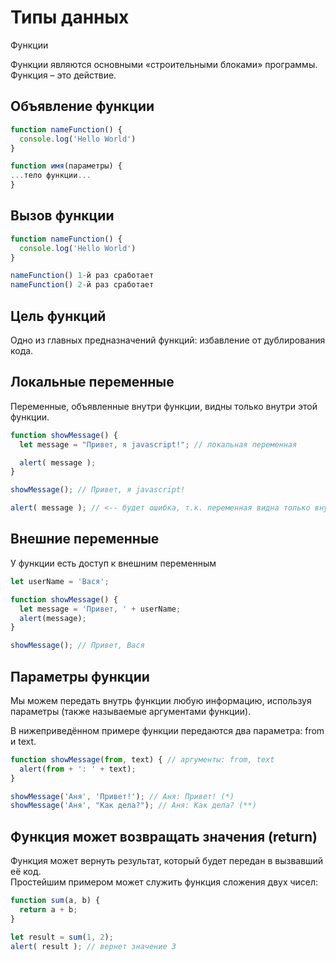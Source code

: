 # Типы данных


 Функции

Функции являются основными «строительными блоками» программы. <br>
Функция – это действие.

## Объявление функции

```js
function nameFunction() {
  console.log('Hello World')
}

function имя(параметры) {
...тело функции...
}
```

## Вызов функции

```js
function nameFunction() {
  console.log('Hello World')
}

nameFunction() 1-й раз сработает
nameFunction() 2-й раз сработает
```

## Цель функций 

Одно из главных предназначений функций: избавление от дублирования кода.

## Локальные переменные 

Переменные, объявленные внутри функции, видны только внутри этой функции.

```js
function showMessage() {
  let message = "Привет, я javascript!"; // локальная переменная

  alert( message );
}

showMessage(); // Привет, я javascript!

alert( message ); // <-- будет ошибка, т.к. переменная видна только внутри функции
```

## Внешние переменные
У функции есть доступ к внешним переменным

```js
let userName = 'Вася';

function showMessage() {
  let message = 'Привет, ' + userName;
  alert(message);
}

showMessage(); // Привет, Вася
```

## Параметры функции

Мы можем передать внутрь функции любую информацию, используя параметры (также называемые аргументами функции).

В нижеприведённом примере функции передаются два параметра: from и text.

```js
function showMessage(from, text) { // аргументы: from, text
  alert(from + ': ' + text);
}

showMessage('Аня', 'Привет!'); // Аня: Привет! (*)
showMessage('Аня', "Как дела?"); // Аня: Как дела? (**)
```

## Функция может возвращать значения (return)

Функция может вернуть результат, который будет передан в вызвавший её код. <br>
Простейшим примером может служить функция сложения двух чисел:

```js
function sum(a, b) {
  return a + b;
}

let result = sum(1, 2);
alert( result ); // вернет значение 3
```